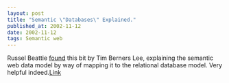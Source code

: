 ```yaml
---
layout: post
title: "Semantic \"Databases\" Explained."
published_at: 2002-11-12
date: 2002-11-12
tags: Semantic web
---
```


Russel Beattie [found](http://www.russellbeattie.com/notebook/index.jsp?date=20021109#012426) this bit by Tim Berners Lee, explaining the semantic web data model by way of mapping it to the relational database model. Very helpful indeed.[Link](http://www.w3.org/DesignIssues/RDFnot.html#Semantic1)  
